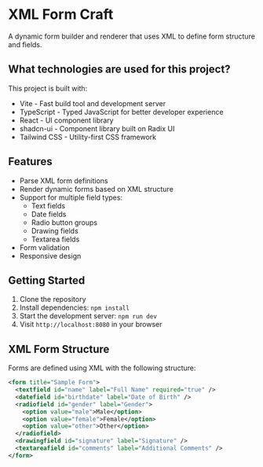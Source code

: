 
# XML Form Craft

A dynamic form builder and renderer that uses XML to define form structure and fields.

## What technologies are used for this project?

This project is built with:

- Vite - Fast build tool and development server
- TypeScript - Typed JavaScript for better developer experience
- React - UI component library
- shadcn-ui - Component library built on Radix UI
- Tailwind CSS - Utility-first CSS framework

## Features

- Parse XML form definitions
- Render dynamic forms based on XML structure
- Support for multiple field types:
  - Text fields
  - Date fields
  - Radio button groups
  - Drawing fields
  - Textarea fields
- Form validation
- Responsive design

## Getting Started

1. Clone the repository
2. Install dependencies: `npm install`
3. Start the development server: `npm run dev`
4. Visit `http://localhost:8080` in your browser

## XML Form Structure

Forms are defined using XML with the following structure:

```xml
<form title="Sample Form">
  <textfield id="name" label="Full Name" required="true" />
  <datefield id="birthdate" label="Date of Birth" />
  <radiofield id="gender" label="Gender">
    <option value="male">Male</option>
    <option value="female">Female</option>
    <option value="other">Other</option>
  </radiofield>
  <drawingfield id="signature" label="Signature" />
  <textareafield id="comments" label="Additional Comments" />
</form>
```

